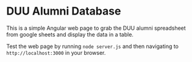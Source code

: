 # DUU Alumni Database
This is a simple Angular web page to grab the DUU alumni spreadsheet from google sheets and display the data in a table.

Test the web page by running `node server.js` and then navigating to `http://localhost:3000` in your browser.